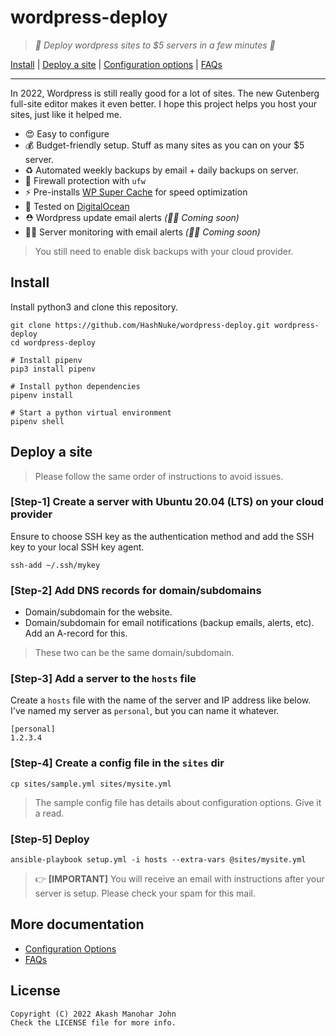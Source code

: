 # wordpress-deploy
> *🚀 Deploy wordpress sites to $5 servers in a few minutes 🚀*

[Install](#install) | [Deploy a site](#deploy-a-site) | [Configuration options](docs/configuration.md) | [FAQs](docs/faqs.md)

-----

In 2022, Wordpress is still really good for a lot of sites. The new Gutenberg full-site editor makes it even better. I hope this project helps you host your sites, just like it helped me.

* 😍 Easy to configure
* 💰 Budget-friendly setup. Stuff as many sites as you can on your $5 server.
* ♻️ Automated weekly backups by email + daily backups on server.
* 💪 Firewall protection with `ufw`
* ⚡️ Pre-installs [WP Super Cache](https://wordpress.org/plugins/wp-super-cache/) for speed optimization
* 🧪 Tested on [DigitalOcean](https://www.digitalocean.com/)
* ⛑ Wordpress update email alerts *(👨‍💻 Coming soon)*
* 👮‍♀️ Server monitoring with email alerts *(👨‍💻 Coming soon)*

> You still need to enable disk backups with your cloud provider.

## Install

Install python3 and clone this repository.

```
git clone https://github.com/HashNuke/wordpress-deploy.git wordpress-deploy
cd wordpress-deploy

# Install pipenv
pip3 install pipenv

# Install python dependencies
pipenv install

# Start a python virtual environment
pipenv shell
```

## Deploy a site

> Please follow the same order of instructions to avoid issues.

### [Step-1] Create a server with Ubuntu 20.04 (LTS) on your cloud provider

Ensure to choose SSH key as the authentication method and add the SSH key to your local SSH key agent.

```
ssh-add ~/.ssh/mykey
```

### [Step-2] Add DNS records for domain/subdomains

* Domain/subdomain for the website.
* Domain/subdomain for email notifications (backup emails, alerts, etc). Add an A-record for this.

> These two can be the same domain/subdomain.

### [Step-3] Add a server to the `hosts` file

Create a `hosts` file with the name of the server and IP address like below. I've named my server as `personal`, but you can name it whatever.

```play
[personal]
1.2.3.4
```

### [Step-4] Create a config file in the `sites` dir

```
cp sites/sample.yml sites/mysite.yml
```

> The sample config file has details about configuration options. Give it a read.

### [Step-5] Deploy

```
ansible-playbook setup.yml -i hosts --extra-vars @sites/mysite.yml
```

> 👉 **[IMPORTANT]** You will receive an email with instructions after your server is setup. Please check your spam for this mail.

## More documentation

* [Configuration Options](docs/configuration.md)
* [FAQs](docs/faqs.md)

## License

```
Copyright (C) 2022 Akash Manohar John
Check the LICENSE file for more info.
```

